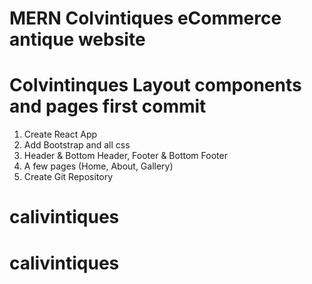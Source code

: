 # MERN Colvintiques eCommerce antique website

# Colvintinques Layout components and pages first commit

1. Create React App
2. Add Bootstrap and all css
3. Header & Bottom Header, Footer & Bottom Footer
4. A few pages (Home, About, Gallery)
5. Create Git Repository
# calivintiques
# calivintiques
